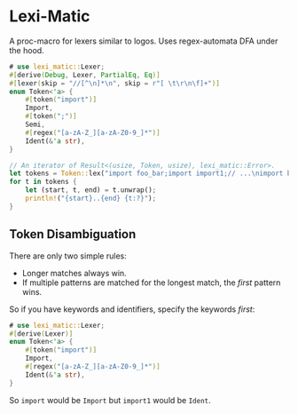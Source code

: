 # Lexi-Matic

A proc-macro for lexers similar to logos. Uses regex-automata DFA under the
hood.

```rust
# use lexi_matic::Lexer;
#[derive(Debug, Lexer, PartialEq, Eq)]
#[lexer(skip = "//[^\n]*\n", skip = r"[ \t\r\n\f]+")]
enum Token<'a> {
    #[token("import")]
    Import,
    #[token(";")]
    Semi,
    #[regex("[a-zA-Z_][a-zA-Z0-9_]*")]
    Ident(&'a str),
}

// An iterator of Result<(usize, Token, usize), lexi_matic::Error>.
let tokens = Token::lex("import foo_bar;import import1;// ...\nimport buz;");
for t in tokens {
    let (start, t, end) = t.unwrap();
    println!("{start}..{end} {t:?}");
}
```

## Token Disambiguation

There are only two simple rules:

* Longer matches always win.
* If multiple patterns are matched for the longest match, the *first* pattern wins.

So if you have keywords and identifiers, specify the keywords *first*:

```rust
# use lexi_matic::Lexer;
#[derive(Lexer)]
enum Token<'a> {
    #[token("import")]
    Import,
    #[regex("[a-zA-Z_][a-zA-Z0-9_]*")]
    Ident(&'a str),
}
```

So `import` would be `Import` but `import1` would be `Ident`.
